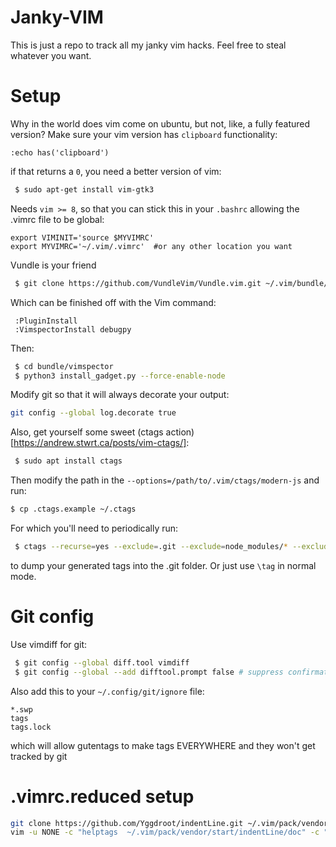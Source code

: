 # Janky-VIM
This is just a repo to track all my janky vim hacks. Feel free to steal whatever you want.

# Setup
Why in the world does vim come on ubuntu, but not, like, a fully featured version? Make sure your vim version has `clipboard` functionality:
```vim
:echo has('clipboard')
```
if that returns a `0`, you need a better version of vim:
```bash
 $ sudo apt-get install vim-gtk3
```

Needs `vim >= 8`, so that you can stick this in your `.bashrc` allowing the .vimrc file to be global:
```
export VIMINIT='source $MYVIMRC'
export MYVIMRC='~/.vim/.vimrc'  #or any other location you want
```

Vundle is your friend
```bash
 $ git clone https://github.com/VundleVim/Vundle.vim.git ~/.vim/bundle/Vundle.vim
```
Which can be finished off with the Vim command:
```vim
 :PluginInstall
 :VimspectorInstall debugpy
```
Then:
```bash
 $ cd bundle/vimspector
 $ python3 install_gadget.py --force-enable-node
```

Modify git so that it will always decorate your output:
```bash
git config --global log.decorate true
```

Also, get yourself some sweet (ctags action)[https://andrew.stwrt.ca/posts/vim-ctags/]:
```bash
 $ sudo apt install ctags
```
Then modify the path in the `--options=/path/to/.vim/ctags/modern-js` and run:
```bash
$ cp .ctags.example ~/.ctags
```
For which you'll need to periodically run:
```bash
 $ ctags --recurse=yes --exclude=.git --exclude=node_modules/* --exclude=venv/*
```
to dump your generated tags into the .git folder. Or just use `\tag` in normal mode.

# Git config
Use vimdiff for git:
```bash
 $ git config --global diff.tool vimdiff
 $ git config --global --add difftool.prompt false # suppress confirmation
```

Also add this to your `~/.config/git/ignore` file:
```
*.swp
tags
tags.lock
```
which will allow gutentags to make tags EVERYWHERE and they won't get tracked by git


# .vimrc.reduced setup
```bash
git clone https://github.com/Yggdroot/indentLine.git ~/.vim/pack/vendor/start/indentLine
vim -u NONE -c "helptags  ~/.vim/pack/vendor/start/indentLine/doc" -c "q"
```
